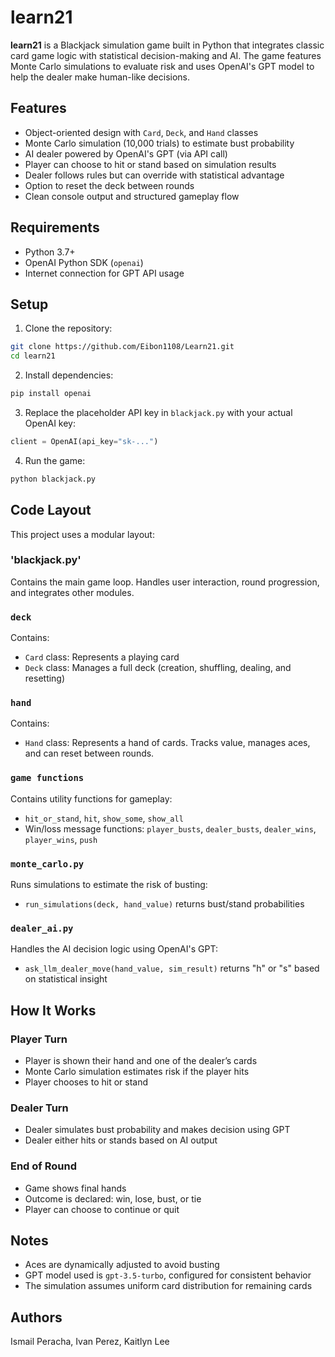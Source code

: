 # learn21

**learn21** is a Blackjack simulation game built in Python that integrates classic card game logic with statistical decision-making and AI. The game features Monte Carlo simulations to evaluate risk and uses OpenAI's GPT model to help the dealer make human-like decisions.

## Features

- Object-oriented design with `Card`, `Deck`, and `Hand` classes
- Monte Carlo simulation (10,000 trials) to estimate bust probability
- AI dealer powered by OpenAI's GPT (via API call)
- Player can choose to hit or stand based on simulation results
- Dealer follows rules but can override with statistical advantage
- Option to reset the deck between rounds
- Clean console output and structured gameplay flow

## Requirements

- Python 3.7+
- OpenAI Python SDK (`openai`)
- Internet connection for GPT API usage

## Setup

1. Clone the repository:

```bash
git clone https://github.com/Eibon1108/Learn21.git
cd learn21
```

2. Install dependencies:

```bash
pip install openai
```

3. Replace the placeholder API key in `blackjack.py` with your actual OpenAI key:

```python
client = OpenAI(api_key="sk-...")
```

4. Run the game:

```bash
python blackjack.py
```

## Code Layout

This project uses a modular layout:
### 'blackjack.py'
Contains the main game loop. Handles user interaction, round progression, and integrates other modules.

### `deck`
Contains:
- `Card` class: Represents a playing card
- `Deck` class: Manages a full deck (creation, shuffling, dealing, and resetting)

### `hand`
Contains:
- `Hand` class: Represents a hand of cards. Tracks value, manages aces, and can reset between rounds.

### `game functions`
Contains utility functions for gameplay:
- `hit_or_stand`, `hit`, `show_some`, `show_all`
- Win/loss message functions: `player_busts`, `dealer_busts`, `dealer_wins`, `player_wins`, `push`

### `monte_carlo.py`
Runs simulations to estimate the risk of busting:
- `run_simulations(deck, hand_value)` returns bust/stand probabilities

### `dealer_ai.py`
Handles the AI decision logic using OpenAI's GPT:
- `ask_llm_dealer_move(hand_value, sim_result)` returns "h" or "s" based on statistical insight


## How It Works

### Player Turn
- Player is shown their hand and one of the dealer’s cards
- Monte Carlo simulation estimates risk if the player hits
- Player chooses to hit or stand

### Dealer Turn
- Dealer simulates bust probability and makes decision using GPT
- Dealer either hits or stands based on AI output

### End of Round
- Game shows final hands
- Outcome is declared: win, lose, bust, or tie
- Player can choose to continue or quit

## Notes

- Aces are dynamically adjusted to avoid busting
- GPT model used is `gpt-3.5-turbo`, configured for consistent behavior
- The simulation assumes uniform card distribution for remaining cards

## Authors

Ismail Peracha, Ivan Perez, Kaitlyn Lee
